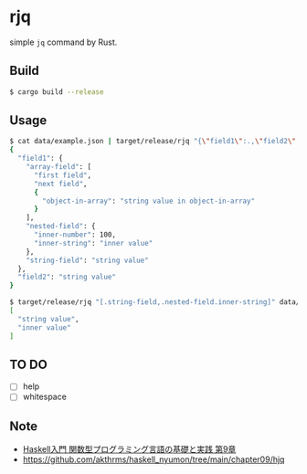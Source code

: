 # rjq

simple `jq` command by Rust.

## Build

```sh
$ cargo build --release
```

## Usage

```sh
$ cat data/example.json | target/release/rjq "{\"field1\":.,\"field2\":.string-field}"
{
  "field1": {
    "array-field": [
      "first field",
      "next field",
      {
        "object-in-array": "string value in object-in-array"
      }
    ],
    "nested-field": {
      "inner-number": 100,
      "inner-string": "inner value"
    },
    "string-field": "string value"
  },
  "field2": "string value"
}
```

```sh
$ target/release/rjq "[.string-field,.nested-field.inner-string]" data/example.json
[
  "string value",
  "inner value"
]
```

## TO DO

- [ ] help
- [ ] whitespace

## Note

- [Haskell入門 関数型プログラミング言語の基礎と実践 第9章](https://gihyo.jp/book/2017/978-4-7741-9237-6)
- https://github.com/akthrms/haskell_nyumon/tree/main/chapter09/hjq
